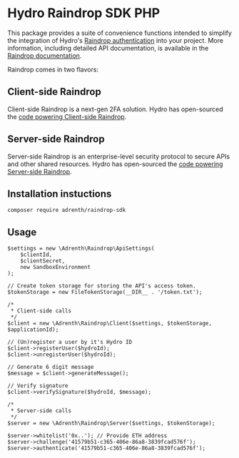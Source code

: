 # Hydro Raindrop SDK PHP

This package provides a suite of convenience functions intended to simplify the integration of Hydro's [Raindrop authentication](https://www.hydrogenplatform.com/hydro) into your project. 
More information, including detailed API documentation, is available in the [Raindrop documentation](https://www.hydrogenplatform.com/docs/hydro/v1/#Raindrop). 

Raindrop comes in two flavors:

## Client-side Raindrop
Client-side Raindrop is a next-gen 2FA solution. Hydro has open-sourced the [code powering Client-side Raindrop](https://github.com/hydrogen-dev/smart-contracts/tree/master/client-raindrop).

## Server-side Raindrop
Server-side Raindrop is an enterprise-level security protocol to secure APIs and other shared resources. Hydro has open-sourced the [code powering Server-side Raindrop](https://github.com/hydrogen-dev/smart-contracts/tree/master/hydro-token-and-raindrop-enterprise).

## Installation instuctions

`composer require adrenth/raindrop-sdk`

## Usage

```
$settings = new \Adrenth\Raindrop\ApiSettings(
    $clientId,
    $clientSecret,
    new SandboxEnvironment
);

// Create token storage for storing the API's access token.
$tokenStorage = new FileTokenStorage(__DIR__ . '/token.txt');

/*
 * Client-side calls
 */
$client = new \Adrenth\Raindrop\Client($settings, $tokenStorage, $applicationId);

// (Un)register a user by it's Hydro ID
$client->registerUser($hydroId);
$client->unregisterUser($hydroId);

// Generate 6 digit message
$message = $client->generateMessage();

// Verify signature
$client->verifySignature($hydroId, $message);

/*
 * Server-side calls
 */
$server = new \Adrenth\Raindrop\Server($settings, $tokenStorage);

$server->whitelist('0x..'); // Provide ETH address
$server->challenge('41579b51-c365-406e-86a8-3839fcad576f');
$server->authenticate('41579b51-c365-406e-86a8-3839fcad576f');
```
